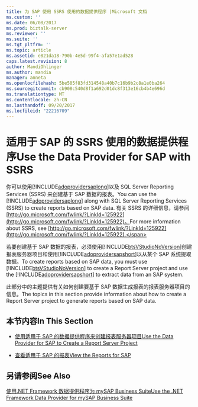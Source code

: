 ```yaml
---
title: 为 SAP 使用 SSRS 使用的数据提供程序 |Microsoft 文档
ms.custom: ''
ms.date: 06/08/2017
ms.prod: biztalk-server
ms.reviewer: ''
ms.suite: ''
ms.tgt_pltfrm: ''
ms.topic: article
ms.assetid: e821da18-790b-4e5d-99f4-afa57e1ad528
caps.latest.revision: 8
author: MandiOhlinger
ms.author: mandia
manager: anneta
ms.openlocfilehash: 5be505f83fd314548a40b7c16b9b2c8a1e0ba264
ms.sourcegitcommit: cb908c540d8f1a692d01dc8f313e16cb4b4e696d
ms.translationtype: MT
ms.contentlocale: zh-CN
ms.lasthandoff: 09/20/2017
ms.locfileid: "22216709"
---
```

# <a name="use-the-data-provider-for-sap-with-ssrs"></a><span data-ttu-id="ceb78-102">适用于 SAP 的 SSRS 使用的数据提供程序</span><span class="sxs-lookup"><span data-stu-id="ceb78-102">Use the Data Provider for SAP with SSRS</span></span>
<span data-ttu-id="ceb78-103">你可以使用[!INCLUDE[adoprovidersaplong](../../includes/adoprovidersaplong-md.md)]以及 SQL Server Reporting Services (SSRS) 来创建基于 SAP 数据的报表。</span><span class="sxs-lookup"><span data-stu-id="ceb78-103">You can use the [!INCLUDE[adoprovidersaplong](../../includes/adoprovidersaplong-md.md)] along with SQL Server Reporting Services (SSRS) to create reports based on SAP data.</span></span> <span data-ttu-id="ceb78-104">有关 SSRS 的详细信息，请参阅[http://go.microsoft.com/fwlink/?LinkId=125922](http://go.microsoft.com/fwlink/?LinkId=125922)。</span><span class="sxs-lookup"><span data-stu-id="ceb78-104">For more information about SSRS, see [http://go.microsoft.com/fwlink/?LinkId=125922](http://go.microsoft.com/fwlink/?LinkId=125922).</span></span>  
  
 <span data-ttu-id="ceb78-105">若要创建基于 SAP 数据的报表，必须使用[!INCLUDE[btsVStudioNoVersion](../../includes/btsvstudionoversion-md.md)]创建报表服务器项目和使用[!INCLUDE[adoprovidersapshort](../../includes/adoprovidersapshort-md.md)]以从某个 SAP 系统提取数据。</span><span class="sxs-lookup"><span data-stu-id="ceb78-105">To create reports based on SAP data, you must use [!INCLUDE[btsVStudioNoVersion](../../includes/btsvstudionoversion-md.md)] to create a Report Server project and use the [!INCLUDE[adoprovidersapshort](../../includes/adoprovidersapshort-md.md)] to extract data from an SAP system.</span></span>  
  
 <span data-ttu-id="ceb78-106">此部分中的主题提供有关如何创建要基于 SAP 数据生成报表的报表服务器项目的信息。</span><span class="sxs-lookup"><span data-stu-id="ceb78-106">The topics in this section provide information about how to create a Report Server project to generate reports based on SAP data.</span></span>  
  
## <a name="in-this-section"></a><span data-ttu-id="ceb78-107">本节内容</span><span class="sxs-lookup"><span data-stu-id="ceb78-107">In This Section</span></span>  
  
-   [<span data-ttu-id="ceb78-108">使用适用于 SAP 的数据提供程序来创建报表服务器项目</span><span class="sxs-lookup"><span data-stu-id="ceb78-108">Use the Data Provider for SAP to Create a Report Server Project</span></span>](../../adapters-and-accelerators/adapter-sap/use-the-data-provider-for-sap-to-create-a-report-server-project.md)  
  
-   [<span data-ttu-id="ceb78-109">查看适用于 SAP 的报表</span><span class="sxs-lookup"><span data-stu-id="ceb78-109">View the Reports for SAP</span></span>](../../adapters-and-accelerators/adapter-sap/view-the-reports-for-sap.md)  
  
## <a name="see-also"></a><span data-ttu-id="ceb78-110">另请参阅</span><span class="sxs-lookup"><span data-stu-id="ceb78-110">See Also</span></span>  
 [<span data-ttu-id="ceb78-111">使用.NET Framework 数据提供程序为 mySAP Business Suite</span><span class="sxs-lookup"><span data-stu-id="ceb78-111">Use the .NET Framework Data Provider for mySAP Business Suite</span></span>](../../adapters-and-accelerators/adapter-sap/use-the-net-framework-data-provider-for-mysap-business-suite.md)